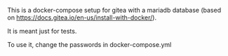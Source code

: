 This is a docker-compose setup for gitea with a mariadb database
(based on https://docs.gitea.io/en-us/install-with-docker/).

It is meant just for tests.

To use it, change the passwords in docker-compose.yml

